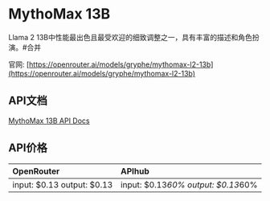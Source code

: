 # MythoMax 13B

Llama 2 13B中性能最出色且最受欢迎的细致调整之一，具有丰富的描述和角色扮演。#合并

官网: [https://openrouter.ai/models/gryphe/mythomax-l2-13b](https://openrouter.ai/models/gryphe/mythomax-l2-13b)

## API文档

[MythoMax 13B API Docs](../apis/zh/MythoMax_13B.md)

## API价格

| OpenRouter | APIhub |
|:---|:---|
| input: $0.13 output: $0.13 | input: $0.13*60% output: $0.13*60% |
